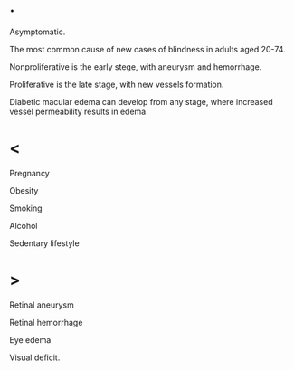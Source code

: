 # .

Asymptomatic.

The most common cause of new cases of blindness in adults aged 20-74.

Nonproliferative is the early stege, with aneurysm and hemorrhage.

Proliferative is the late stage, with new vessels formation.

Diabetic macular edema can develop from any stage, where increased vessel permeability results in edema.

# <

Pregnancy

Obesity

Smoking

Alcohol

Sedentary lifestyle

# >

Retinal aneurysm

Retinal hemorrhage

Eye edema

Visual deficit.
